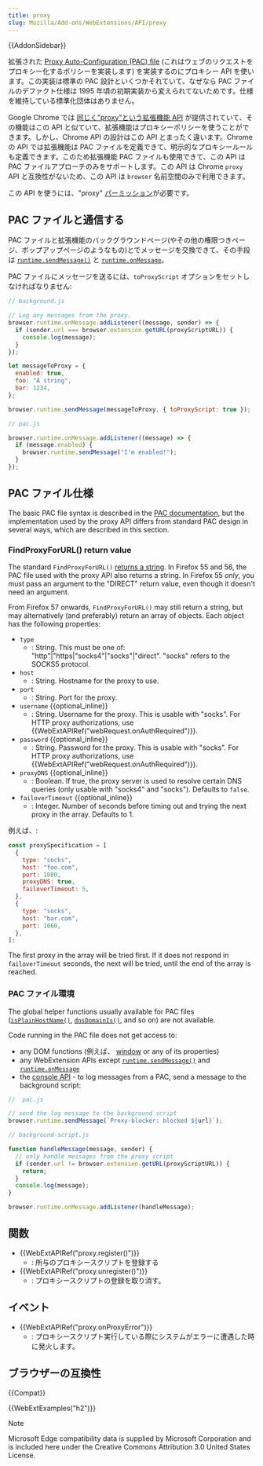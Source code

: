 ```yaml
---
title: proxy
slug: Mozilla/Add-ons/WebExtensions/API/proxy
---
```


{{AddonSidebar}}

拡張された [Proxy Auto-Configuration (PAC) file](/ja/Add-ons/WebExtensions/API/proxy#PAC_file_specification) (これはウェブのリクエストをプロキシー化するポリシーを実装します) を実装するのにプロキシー API を使います。この実装は標準の PAC 設計といくつかそれていて、なぜなら PAC ファイルのデファクト仕様は 1995 年頃の初期実装から変えられてないためです。仕様を維持している標準化団体はありません。

Google Chrome では [同じく"proxy"という拡張機能 API](https://developer.chrome.com/docs/extensions/reference/api/proxy?hl=ja) が提供されていて、その機能はこの API と似ていて、拡張機能はプロキシーポリシーを使うことができます。しかし、Chrome API の設計はこの API とまったく違います。Chrome の API では拡張機能は PAC ファイルを定義できて、明示的なプロキシールールも定義できます。このため拡張機能 PAC ファイルも使用できて、この API は PAC ファイルアプローチのみをサポートします。この API は Chrome `proxy` API と互換性がないため、この API は `browser` 名前空間のみで利用できます。

この API を使うには、"proxy" [パーミッション](/ja/docs/Mozilla/Add-ons/WebExtensions/manifest.json/permissions)が必要です。

## PAC ファイルと通信する

PAC ファイルと拡張機能のバックグラウンドページ(やその他の権限つきページ、ポップアップページのようなもの)とでメッセージを交換できて、その手段は [`runtime.sendMessage()`](/ja/docs/Mozilla/Add-ons/WebExtensions/API/runtime/sendMessage) と [`runtime.onMessage`](/ja/docs/Mozilla/Add-ons/WebExtensions/API/runtime/onMessage)。

PAC ファイルにメッセージを送るには、`toProxyScript` オプションをセットしなければなりません:

```js
// background.js

// Log any messages from the proxy.
browser.runtime.onMessage.addListener((message, sender) => {
  if (sender.url === browser.extension.getURL(proxyScriptURL)) {
    console.log(message);
  }
});

let messageToProxy = {
  enabled: true,
  foo: "A string",
  bar: 1234,
};

browser.runtime.sendMessage(messageToProxy, { toProxyScript: true });
```

```js
// pac.js

browser.runtime.onMessage.addListener((message) => {
  if (message.enabled) {
    browser.runtime.sendMessage("I'm enabled!");
  }
});
```

## PAC ファイル仕様

The basic PAC file syntax is described in the [PAC documentation](</ja/docs/Web/HTTP/Proxy_servers_and_tunneling/Proxy_Auto-Configuration_(PAC)_file>), but the implementation used by the proxy API differs from standard PAC design in several ways, which are described in this section.

### FindProxyForURL() return value

The standard `FindProxyForURL()` [returns a string](/ja/docs/Web/HTTP/Proxy_servers_and_tunneling/Proxy_Auto-Configuration_%28PAC%29_file#Return_value_format). In Firefox 55 and 56, the PAC file used with the proxy API also returns a string. In Firefox 55 _only_, you must pass an argument to the "DIRECT" return value, even though it doesn't need an argument.

From Firefox 57 onwards, `FindProxyForURL()` may still return a string, but may alternatively (and preferably) return an array of objects. Each object has the following properties:

- `type`
  - : String. This must be one of: "http"|"https|"socks4"|"socks"|"direct". "socks" refers to the SOCKS5 protocol.
- `host`
  - : String. Hostname for the proxy to use.
- `port`
  - : String. Port for the proxy.
- `username` {{optional_inline}}
  - : String. Username for the proxy. This is usable with "socks". For HTTP proxy authorizations, use {{WebExtAPIRef("webRequest.onAuthRequired")}}.
- `password` {{optional_inline}}
  - : String. Password for the proxy. This is usable with "socks". For HTTP proxy authorizations, use {{WebExtAPIRef("webRequest.onAuthRequired")}}.
- `proxyDNS` {{optional_inline}}
  - : Boolean. If true, the proxy server is used to resolve certain DNS queries (only usable with "socks4" and "socks"). Defaults to `false`.
- `failoverTimeout` {{optional_inline}}
  - : Integer. Number of seconds before timing out and trying the next proxy in the array. Defaults to 1.

例えば、:

```js
const proxySpecification = [
  {
    type: "socks",
    host: "foo.com",
    port: 1080,
    proxyDNS: true,
    failoverTimeout: 5,
  },
  {
    type: "socks",
    host: "bar.com",
    port: 1060,
  },
];
```

The first proxy in the array will be tried first. If it does not respond in `failoverTimeout` seconds, the next will be tried, until the end of the array is reached.

### PAC ファイル環境

The global helper functions usually available for PAC files ([`isPlainHostName()`](</ja/docs/Web/HTTP/Proxy_servers_and_tunneling/Proxy_Auto-Configuration_(PAC)_file#isPlainHostName()_2>), [`dnsDomainIs()`](</ja/docs/Web/HTTP/Proxy_servers_and_tunneling/Proxy_Auto-Configuration_(PAC)_file#dnsDomainIs()>), and so on) are not available.

Code running in the PAC file does not get access to:

- any DOM functions (例えば、 [window](/ja/docs/Web/API/Window) or any of its properties)
- any WebExtension APIs except [`runtime.sendMessage()`](/ja/docs/Mozilla/Add-ons/WebExtensions/API/runtime/sendMessage) and [`runtime.onMessage`](/ja/docs/Mozilla/Add-ons/WebExtensions/API/runtime/onMessage)
- the [console API](/ja/docs/Web/API/Console) - to log messages from a PAC, send a message to the background script:

```js
//  pac.js

// send the log message to the background script
browser.runtime.sendMessage(`Proxy-blocker: blocked ${url}`);
```

```js
// background-script.js

function handleMessage(message, sender) {
  // only handle messages from the proxy script
  if (sender.url != browser.extension.getURL(proxyScriptURL)) {
    return;
  }
  console.log(message);
}

browser.runtime.onMessage.addListener(handleMessage);
```

## 関数

- {{WebExtAPIRef("proxy.register()")}}
  - : 所与のプロキシースクリプトを登録する
- {{WebExtAPIRef("proxy.unregister()")}}
  - : プロキシースクリプトの登録を取り消す。

## イベント

- {{WebExtAPIRef("proxy.onProxyError")}}
  - : プロキシースクリプト実行している際にシステムがエラーに遭遇した時に発火します。

## ブラウザーの互換性

{{Compat}}

{{WebExtExamples("h2")}}

> [!NOTE]
> Microsoft Edge compatibility data is supplied by Microsoft Corporation and is included here under the Creative Commons Attribution 3.0 United States License.
